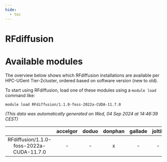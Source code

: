 ```yaml
---
hide:
  - toc
---
```


RFdiffusion
===========

# Available modules


The overview below shows which RFdiffusion installations are available per HPC-UGent Tier-2cluster, ordered based on software version (new to old).

To start using RFdiffusion, load one of these modules using a `module load` command like:

```shell
module load RFdiffusion/1.1.0-foss-2022a-CUDA-11.7.0
```

*(This data was automatically generated on Wed, 04 Sep 2024 at 14:46:39 CEST)*  

| |accelgor|doduo|donphan|gallade|joltik|shinx|skitty|
| :---: | :---: | :---: | :---: | :---: | :---: | :---: | :---: |
|RFdiffusion/1.1.0-foss-2022a-CUDA-11.7.0|-|-|x|-|-|-|-|
